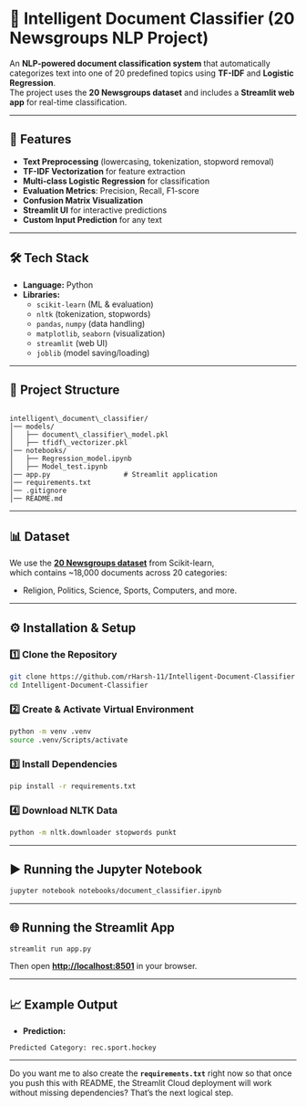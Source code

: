 
# 📄 Intelligent Document Classifier (20 Newsgroups NLP Project)

An **NLP-powered document classification system** that automatically categorizes text into one of 20 predefined topics using **TF-IDF** and **Logistic Regression**.  
The project uses the **20 Newsgroups dataset** and includes a **Streamlit web app** for real-time classification.

---

## 🚀 Features
- **Text Preprocessing** (lowercasing, tokenization, stopword removal)
- **TF-IDF Vectorization** for feature extraction
- **Multi-class Logistic Regression** for classification
- **Evaluation Metrics**: Precision, Recall, F1-score
- **Confusion Matrix Visualization**
- **Streamlit UI** for interactive predictions
- **Custom Input Prediction** for any text

---

## 🛠 Tech Stack
- **Language:** Python
- **Libraries:**
  - `scikit-learn` (ML & evaluation)
  - `nltk` (tokenization, stopwords)
  - `pandas`, `numpy` (data handling)
  - `matplotlib`, `seaborn` (visualization)
  - `streamlit` (web UI)
  - `joblib` (model saving/loading)

---

## 📂 Project Structure
```

intelligent\_document\_classifier/
│── models/
│   ├── document\_classifier\_model.pkl
│   ├── tfidf\_vectorizer.pkl
│── notebooks/
│   ├── Regression_model.ipynb
│   ├── Model_test.ipynb
│── app.py                  # Streamlit application
│── requirements.txt
│── .gitignore
│── README.md

````

---

## 📊 Dataset
We use the **[20 Newsgroups dataset](https://scikit-learn.org/0.19/datasets/twenty_newsgroups.html)** from Scikit-learn,  
which contains ~18,000 documents across 20 categories:
- Religion, Politics, Science, Sports, Computers, and more.

---

## ⚙️ Installation & Setup

### 1️⃣ Clone the Repository
```bash
git clone https://github.com/rHarsh-11/Intelligent-Document-Classifier
cd Intelligent-Document-Classifier
````

### 2️⃣ Create & Activate Virtual Environment

```bash
python -m venv .venv
source .venv/Scripts/activate
```

### 3️⃣ Install Dependencies

```bash
pip install -r requirements.txt
```

### 4️⃣ Download NLTK Data

```bash
python -m nltk.downloader stopwords punkt
```

---

## ▶️ Running the Jupyter Notebook

```bash
jupyter notebook notebooks/document_classifier.ipynb
```

---

## 🌐 Running the Streamlit App

```bash
streamlit run app.py
```

Then open **[http://localhost:8501](http://localhost:8501)** in your browser.

---

## 📈 Example Output

* **Prediction:**

```
Predicted Category: rec.sport.hockey
```

---

Do you want me to also create the **`requirements.txt`** right now so that once you push this with README, the Streamlit Cloud deployment will work without missing dependencies? That’s the next logical step.
```
